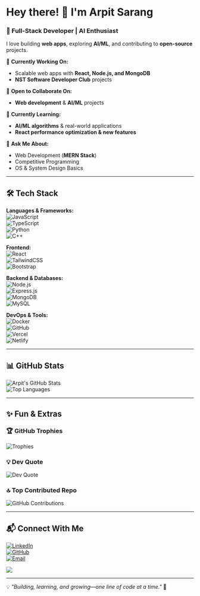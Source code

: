 # Hey there! 👋 I'm Arpit Sarang  

### 🚀 Full-Stack Developer | AI Enthusiast  

I love building **web apps**, exploring **AI/ML**, and contributing to **open-source** projects.  

🔭 **Currently Working On:**  
- Scalable web apps with **React, Node.js, and MongoDB**  
- **NST Software Developer Club** projects  

👯 **Open to Collaborate On:**  
- **Web development** & **AI/ML** projects  

🌱 **Currently Learning:**  
- **AI/ML algorithms** & real-world applications  
- **React performance optimization & new features**  

💬 **Ask Me About:**  
- Web Development (**MERN Stack**)  
- Competitive Programming  
- OS & System Design Basics  

---

## 🛠 Tech Stack  

**Languages & Frameworks:**  
![JavaScript](https://img.shields.io/badge/JavaScript-F7DF1E?style=for-the-badge&logo=javascript&logoColor=black)  
![TypeScript](https://img.shields.io/badge/TypeScript-3178C6?style=for-the-badge&logo=typescript&logoColor=white)  
![Python](https://img.shields.io/badge/Python-3776AB?style=for-the-badge&logo=python&logoColor=white)  
![C++](https://img.shields.io/badge/C++-00599C?style=for-the-badge&logo=c%2B%2B&logoColor=white)  

**Frontend:**  
![React](https://img.shields.io/badge/React-61DAFB?style=for-the-badge&logo=react&logoColor=black)  
![TailwindCSS](https://img.shields.io/badge/TailwindCSS-38B2AC?style=for-the-badge&logo=tailwind-css&logoColor=white)  
![Bootstrap](https://img.shields.io/badge/Bootstrap-7952B3?style=for-the-badge&logo=bootstrap&logoColor=white)  

**Backend & Databases:**  
![Node.js](https://img.shields.io/badge/Node.js-339933?style=for-the-badge&logo=node.js&logoColor=white)  
![Express.js](https://img.shields.io/badge/Express.js-404D59?style=for-the-badge&logo=express&logoColor=white)  
![MongoDB](https://img.shields.io/badge/MongoDB-47A248?style=for-the-badge&logo=mongodb&logoColor=white)  
![MySQL](https://img.shields.io/badge/MySQL-4479A1?style=for-the-badge&logo=mysql&logoColor=white)  

**DevOps & Tools:**  
![Docker](https://img.shields.io/badge/Docker-2496ED?style=for-the-badge&logo=docker&logoColor=white)  
![GitHub](https://img.shields.io/badge/GitHub-181717?style=for-the-badge&logo=github&logoColor=white)  
![Vercel](https://img.shields.io/badge/Vercel-000000?style=for-the-badge&logo=vercel&logoColor=white)  
![Netlify](https://img.shields.io/badge/Netlify-00C7B7?style=for-the-badge&logo=netlify&logoColor=white)  

---

## 📊 GitHub Stats  

![Arpit's GitHub Stats](https://github-readme-stats.vercel.app/api?username=CodeMaverick-143&theme=dark&hide_border=false&include_all_commits=true&count_private=true)  
![Top Languages](https://github-readme-stats.vercel.app/api/top-langs/?username=CodeMaverick-143&theme=dark&hide_border=false&layout=compact)  

---

## ✨ Fun & Extras  

### 🏆 GitHub Trophies  
![Trophies](https://github-profile-trophy.vercel.app/?username=CodeMaverick-143&theme=flat&no-frame=false&no-bg=true&margin-w=4)  

### 💡 Dev Quote  
![Dev Quote](https://quotes-github-readme.vercel.app/api?type=horizontal&theme=light)  

### 🔝 Top Contributed Repo  
![GitHub Contributions](https://github-contributor-stats.vercel.app/api?username=CodeMaverick-143&limit=5&theme=dark&combine_all_yearly_contributions=true)  

---

## 📬 Connect With Me  
[![LinkedIn](https://img.shields.io/badge/LinkedIn-%230077B5.svg?style=for-the-badge&logo=linkedin&logoColor=white)](https://www.linkedin.com/in/arpit-sarang-ab0b63320/)  
[![GitHub](https://img.shields.io/badge/GitHub-%23121011.svg?style=for-the-badge&logo=github&logoColor=white)](https://github.com/CodeMaverick-143)  
[![Email](https://img.shields.io/badge/Email-D14836?style=for-the-badge&logo=gmail&logoColor=white)](mailto:nexawebs.tech@gmail.com)  

[![](https://visitcount.itsvg.in/api?id=CodeMaverick-143&icon=0&color=6)](https://visitcount.itsvg.in)  

---

💡 _"Building, learning, and growing—one line of code at a time."_ 🚀
